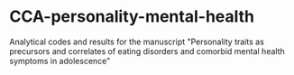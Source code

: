 # CCA-personality-mental-health
 
 Analytical codes and results for the manuscript "Personality traits as precursors and correlates of eating disorders and comorbid mental health symptoms in adolescence"